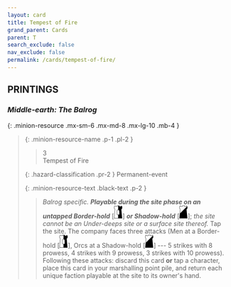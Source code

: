 ```yaml
---
layout: card
title: Tempest of Fire
grand_parent: Cards
parent: T
search_exclude: false
nav_exclude: false
permalink: /cards/tempest-of-fire/
---
```


## PRINTINGS


### _Middle-earth: The Balrog_

{: .minion-resource .mx-sm-6 .mx-md-8 .mx-lg-10 .mb-4 }
> {: .minion-resource-name .p-1 .pl-2 }
> > <div class="hazard-mp">3</div>
> > <div class="card-name">Tempest of Fire</div>
>
> {: .hazard-classification .pr-2 }
> Permanent-event
>
> {: .minion-resource-text .black-text .p-2 }
> > _Balrog specific._ ***Playable during the site phase on an untapped Border-hold*** \[![](/assets/images/border-hold.svg)] ***or Shadow-hold*** \[![](/assets/images/shadow-hold.svg)]; _the site cannot be an Under-deeps site or a surface site thereof._ Tap the site. The company faces three attacks (Men at a Border-hold \[![](/assets/images/border-hold.svg)], Orcs at a Shadow-hold \[![](/assets/images/shadow-hold.svg)] --- 5 strikes with 8 prowess, 4 strikes with 9 prowess, 3 strikes with 10 prowess). Following these attacks: discard this card **or** tap a character, place this card in your marshalling point pile, and return each unique faction playable at the site to its owner's hand. 
> 
